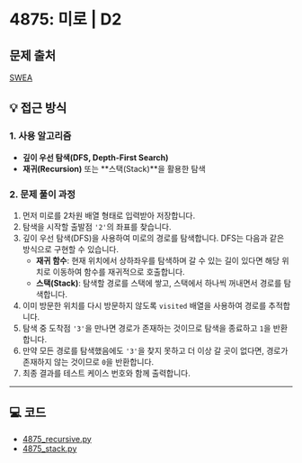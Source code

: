 # 4875: 미로 | D2

## 문제 출처
[SWEA](https://swexpertacademy.com/main/talk/solvingClub/problemView.do?solveclubId=AZgvQCv6GNXHBIT9&contestProbId=AWTQeET6QlADFAVT&probBoxId=AZgvQCv6GNbHBIT9&type=PROBLEM&problemBoxTitle=7%EC%9B%94&problemBoxCnt=19)

## 💡 접근 방식

### 1. 사용 알고리즘
* **깊이 우선 탐색(DFS, Depth-First Search)**
* **재귀(Recursion)** 또는 **스택(Stack)**을 활용한 탐색

### 2. 문제 풀이 과정
1.  먼저 미로를 2차원 배열 형태로 입력받아 저장합니다.
2.  탐색을 시작할 출발점 `'2'`의 좌표를 찾습니다.
3.  깊이 우선 탐색(DFS)을 사용하여 미로의 경로를 탐색합니다. DFS는 다음과 같은 방식으로 구현할 수 있습니다.
    * **재귀 함수**: 현재 위치에서 상하좌우를 탐색하며 갈 수 있는 길이 있다면 해당 위치로 이동하여 함수를 재귀적으로 호출합니다.
    * **스택(Stack)**: 탐색할 경로를 스택에 쌓고, 스택에서 하나씩 꺼내면서 경로를 탐색합니다.
4.  이미 방문한 위치를 다시 방문하지 않도록 `visited` 배열을 사용하여 경로를 추적합니다.
5.  탐색 중 도착점 `'3'`을 만나면 경로가 존재하는 것이므로 탐색을 종료하고 `1`을 반환합니다.
6.  만약 모든 경로를 탐색했음에도 `'3'`을 찾지 못하고 더 이상 갈 곳이 없다면, 경로가 존재하지 않는 것이므로 `0`을 반환합니다.
7.  최종 결과를 테스트 케이스 번호와 함께 출력합니다.


---

## 💻 코드
* [4875_recursive.py](4875_recursive.py)
* [4875_stack.py](4875_stack.py)